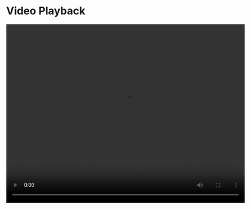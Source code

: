 # Video Playback

<video controls width="640" height="480">
  <source src="https://raw.githubusercontent.com/piin-wiki/piin-wiki/main/Piin-cross-chain.mp4" type="video/mp4">
  Your browser does not support the video tag.
</video>
